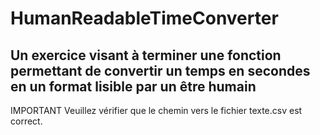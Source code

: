 # HumanReadableTimeConverter
Un exercice visant à terminer une fonction permettant de convertir un temps en secondes en un format lisible par un être humain
-------------------
IMPORTANT
Veuillez vérifier que le chemin vers le fichier texte.csv est correct.
